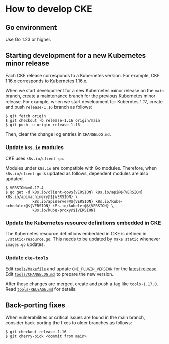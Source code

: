 How to develop CKE
==================

## Go environment

Use Go 1.23 or higher.

## Starting development for a new Kubernetes minor release

Each CKE release corresponds to a Kubernetes version.
For example, CKE 1.16.x corresponds to Kubernetes 1.16.x.

When we start development for a new Kubernetes minor release on the `main` branch,
create a maintenance branch for the previous Kubernetes minor release.
For example, when we start development for Kuberntes 1._17_, create and push `release-1.16`
branch as follows:

```console
$ git fetch origin
$ git checkout -b release-1.16 origin/main
$ git push -u origin release-1.16
```

Then, clear the change log entries in `CHANGELOG.md`.

### Update `k8s.io` modules

CKE uses `k8s.io/client-go`.

Modules under `k8s.io` are compatible with Go modules.
Therefore, when `k8s.io/client-go` is updated as follows, dependent modules are also updated.

```console
$ VERSION=v0.17.4
$ go get -d k8s.io/client-go@${VERSION} k8s.io/api@${VERSION} k8s.io/apimachinery@${VERSION} \
            k8s.io/apiserver@${VERSION} k8s.io/kube-scheduler@${VERSION} k8s.io/kubelet@${VERSION} \
            k8s.io/kube-proxy@${VERSION}
```

### Update the Kubernetes resource definitions embedded in CKE

The Kubernetes resource definitions embedded in CKE is defined in `./static/resource.go`.
This needs to be updated by `make static` whenever `images.go` updates.

### Update `cke-tools`

Edit [`tools/Makefile`](tools/Makefile) and update `CNI_PLUGIN_VERSION` for the [latest release](https://github.com/containernetworking/plugins/releases).
Edit [`tools/CHANGELOG.md`](tools/CHANGELOG.md) to prepare the new version.

After these changes are merged, create and push a tag like `tools-1.17.0`.
Read [`tools/RELEASE.md`](tools/RELEASE.md) for details.

## Back-porting fixes

When vulnerabilities or critical issues are found in the main branch, 
consider back-porting the fixes to older branches as follows:

```
$ git checkout release-1.16
$ git cherry-pick <commit from main>
```
